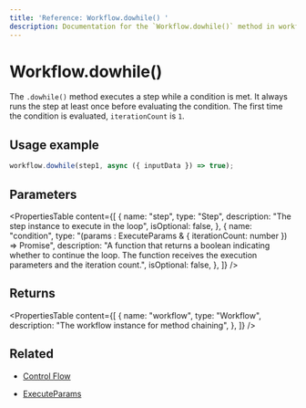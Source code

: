 ```yaml
---
title: 'Reference: Workflow.dowhile() '
description: Documentation for the `Workflow.dowhile()` method in workflows, which creates a loop that executes a step while a condition is met.
---
```


# Workflow.dowhile()

The `.dowhile()` method executes a step while a condition is met. It always runs the step at least once before evaluating the condition. The first time the condition is evaluated, `iterationCount` is `1`.

## Usage example

```typescript copy
workflow.dowhile(step1, async ({ inputData }) => true);
```

## Parameters

<PropertiesTable
content={[
{
name: "step",
type: "Step",
description: "The step instance to execute in the loop",
isOptional: false,
},
{
name: "condition",
type: "(params : ExecuteParams & { iterationCount: number }) => Promise<boolean>",
description:
"A function that returns a boolean indicating whether to continue the loop. The function receives the execution parameters and the iteration count.",
isOptional: false,
},
]}
/>

## Returns

<PropertiesTable
content={[
{
name: "workflow",
type: "Workflow",
description: "The workflow instance for method chaining",
},
]}
/>

## Related

- [Control Flow](../../../docs/workflows/control-flow)

- [ExecuteParams](../step#ExecuteParams)
